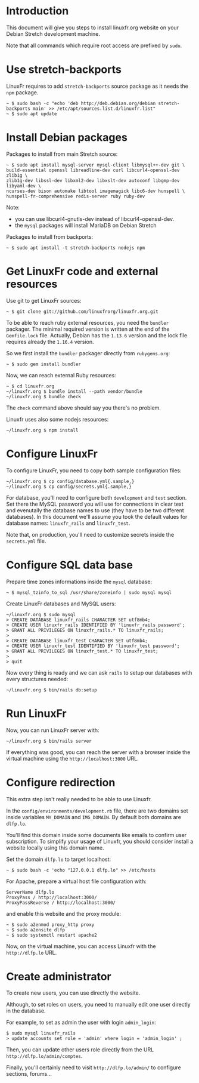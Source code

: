 # Introduction

This document will give you steps to install linuxfr.org website on your
Debian Stretch development machine.

Note that all commands which require root access are prefixed by `sudo`.

# Use stretch-backports

LinuxFr requires to add `stretch-backports` source package as it needs the `npm`
package.

```
~ $ sudo bash -c "echo 'deb http://deb.debian.org/debian stretch-backports main' >> /etc/apt/sources.list.d/linuxfr.list"
~ $ sudo apt update
```

# Install Debian packages

Packages to install from main Stretch source:

```
~ $ sudo apt install mysql-server mysql-client libmysql++-dev git \
build-essential openssl libreadline-dev curl libcurl4-openssl-dev zlib1g \
zlib1g-dev libssl-dev libxml2-dev libxslt-dev autoconf libgmp-dev libyaml-dev \
ncurses-dev bison automake libtool imagemagick libc6-dev hunspell \
hunspell-fr-comprehensive redis-server ruby ruby-dev
```

Note:
  * you can use libcurl4-gnutls-dev instead of libcurl4-openssl-dev.
  * the `mysql` packages will install MariaDB on Debian Stretch

Packages to install from backports:

```
~ $ sudo apt install -t stretch-backports nodejs npm
```

# Get LinuxFr code and external resources

Use git to get LinuxFr sources:

```
~ $ git clone git://github.com/linuxfrorg/linuxfr.org.git
```

To be able to reach ruby external resources, you need the `bundler` packager.
The minimal required version is written at the end of the `Gemfile.lock` file.
Actually, Debian has the `1.13.6` version and the lock file requires already
the `1.16.4` version.

So we first install the `bundler` packager directly from `rubygems.org`:

```
~ $ sudo gem install bundler
```

Now, we can reach external Ruby resources:

```
~ $ cd linuxfr.org
~/linuxfr.org $ bundle install --path vendor/bundle
~/linuxfr.org $ bundle check
```

The `check` command above should say you there's no problem.

Linuxfr uses also some nodejs resources:

```
~/linuxfr.org $ npm install
```

# Configure LinuxFr

To configure LinuxFr, you need to copy both sample configuration files:

```
~/linuxfr.org $ cp config/database.yml{.sample,}
~/linuxfr.org $ cp config/secrets.yml{.sample,}
```

For database, you'll need to configure both `development` and `test` section.
Set there the MySQL password you will use for connections in clear text and
evenutally the database names to use (they have to be two different databases).
In this document we'll assume you took the default values for database names:
`linuxfr_rails` and `linuxfr_test`.

Note that, on production, you'll need to customize secrets inside
the `secrets.yml` file.

# Configure SQL data base

Prepare time zones informations inside the `mysql` database:

```
~ $ mysql_tzinfo_to_sql /usr/share/zoneinfo | sudo mysql mysql
```

Create LinuxFr databases and MySQL users:

```
~/linuxfr.org $ sudo mysql
> CREATE DATABASE linuxfr_rails CHARACTER SET utf8mb4;
> CREATE USER linuxfr_rails IDENTIFIED BY 'linuxfr_rails password';
> GRANT ALL PRIVILEGES ON linuxfr_rails.* TO linuxfr_rails;
>
> CREATE DATABASE linuxfr_test CHARACTER SET utf8mb4;
> CREATE USER linuxfr_test IDENTIFIED BY 'linuxfr_test password';
> GRANT ALL PRIVILEGES ON linuxfr_test.* TO linuxfr_test;
>
> quit
```

Now every thing is ready and we can ask `rails` to setup our databases with
every structures needed:

```
~/linuxfr.org $ bin/rails db:setup
```

# Run LinuxFr

Now, you can run LinuxFr server with:

```
~/linuxfr.org $ bin/rails server
```

If everything was good, you can reach the server with a browser inside the
virtual machine using the `http://localhost:3000` URL.

# Configure redirection

This extra step isn't really needed to be able to use Linuxfr.

In the `config/environments/development.rb` file, there are two domains set
inside variables `MY_DOMAIN` and `IMG_DOMAIN`.
By default both domains are `dlfp.lo`.

You'll find this domain inside some documents like emails to confirm user
subscription. To simplify your usage of Linuxfr, you should consider install a
website locally using this domain name.

Set the domain `dlfp.lo` to target localhost:

```
~ $ sudo bash -c 'echo "127.0.0.1 dlfp.lo" >> /etc/hosts
```

For Apache, prepare a virtual host file configuration with:

```
ServerName dlfp.lo
ProxyPass / http://localhost:3000/
ProxyPassReverse / http://localhost:3000/
```

and enable this website and the proxy module:

```
~ $ sudo a2enmod proxy_http proxy
~ $ sudo a2ensite dlfp
~ $ sudo systemctl restart apache2
```

Now, on the virtual machine, you can access Linuxfr with the `http://dlfp.lo`
URL.

# Create administrator

To create new users, you can use directly the website.

Although, to set roles on users, you need to manually edit one user directly
in the database.

For example, to set as admin the user with login `admin_login`:

```
$ sudo mysql linuxfr_rails
> update accounts set role = 'admin' where login = 'admin_login' ;
```

Then, you can update other users role directly from the URL
`http://dlfp.lo/admin/comptes`.

Finally, you'll certainly need to visit `http://dlfp.lo/admin/` to
configure sections, forums...
